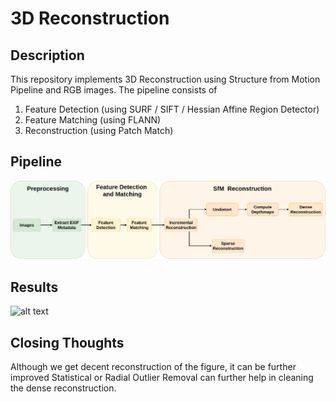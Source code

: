 # 3D Reconstruction

## Description
This repository implements 3D Reconstruction using Structure from Motion Pipeline and RGB images. 
The pipeline consists of 
1. Feature Detection (using SURF / SIFT / Hessian Affine Region Detector)
2. Feature Matching (using FLANN)
3. Reconstruction (using Patch Match)



## Pipeline
![alt text](assets/flowchart.png)

## Results
![alt text](assets/sfm.gif)

## Closing Thoughts
Although we get decent reconstruction of the figure, it can be further improved
Statistical or Radial Outlier Removal can further help in cleaning the dense reconstruction.
